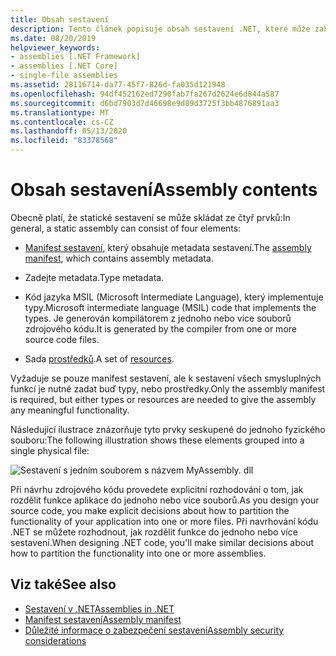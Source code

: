 ```yaml
---
title: Obsah sestavení
description: Tento článek popisuje obsah sestavení .NET, které může zahrnovat metadata sestavení, metadata typu, kód jazyka MSIL a prostředky.
ms.date: 08/20/2019
helpviewer_keywords:
- assemblies [.NET Framework]
- assemblies [.NET Core]
- single-file assemblies
ms.assetid: 28116714-da77-45f7-826d-fa035d121948
ms.openlocfilehash: 94df452162ed7290fab7fa267d2624e6d844a587
ms.sourcegitcommit: d6bd7903d7d46698e9d89d3725f3bb4876891aa3
ms.translationtype: MT
ms.contentlocale: cs-CZ
ms.lasthandoff: 05/13/2020
ms.locfileid: "83378568"
---
```

# <a name="assembly-contents"></a><span data-ttu-id="048df-103">Obsah sestavení</span><span class="sxs-lookup"><span data-stu-id="048df-103">Assembly contents</span></span>

<span data-ttu-id="048df-104">Obecně platí, že statické sestavení se může skládat ze čtyř prvků:</span><span class="sxs-lookup"><span data-stu-id="048df-104">In general, a static assembly can consist of four elements:</span></span>

- <span data-ttu-id="048df-105">[Manifest sestavení](manifest.md), který obsahuje metadata sestavení.</span><span class="sxs-lookup"><span data-stu-id="048df-105">The [assembly manifest](manifest.md), which contains assembly metadata.</span></span>

- <span data-ttu-id="048df-106">Zadejte metadata.</span><span class="sxs-lookup"><span data-stu-id="048df-106">Type metadata.</span></span>  

- <span data-ttu-id="048df-107">Kód jazyka MSIL (Microsoft Intermediate Language), který implementuje typy.</span><span class="sxs-lookup"><span data-stu-id="048df-107">Microsoft intermediate language (MSIL) code that implements the types.</span></span> <span data-ttu-id="048df-108">Je generován kompilátorem z jednoho nebo více souborů zdrojového kódu.</span><span class="sxs-lookup"><span data-stu-id="048df-108">It is generated by the compiler from one or more source code files.</span></span>

- <span data-ttu-id="048df-109">Sada [prostředků](../../framework/resources/index.md).</span><span class="sxs-lookup"><span data-stu-id="048df-109">A set of [resources](../../framework/resources/index.md).</span></span>  

<span data-ttu-id="048df-110">Vyžaduje se pouze manifest sestavení, ale k sestavení všech smysluplných funkcí je nutné zadat buď typy, nebo prostředky.</span><span class="sxs-lookup"><span data-stu-id="048df-110">Only the assembly manifest is required, but either types or resources are needed to give the assembly any meaningful functionality.</span></span>

<span data-ttu-id="048df-111">Následující ilustrace znázorňuje tyto prvky seskupené do jednoho fyzického souboru:</span><span class="sxs-lookup"><span data-stu-id="048df-111">The following illustration shows these elements grouped into a single physical file:</span></span>

![Sestavení s jedním souborem s názvem MyAssembly. dll](./media/contents/single-file-assembly.gif)

<span data-ttu-id="048df-113">Při návrhu zdrojového kódu provedete explicitní rozhodování o tom, jak rozdělit funkce aplikace do jednoho nebo více souborů.</span><span class="sxs-lookup"><span data-stu-id="048df-113">As you design your source code, you make explicit decisions about how to partition the functionality of your application into one or more files.</span></span> <span data-ttu-id="048df-114">Při navrhování kódu .NET se můžete rozhodnout, jak rozdělit funkce do jednoho nebo více sestavení.</span><span class="sxs-lookup"><span data-stu-id="048df-114">When designing .NET code, you'll make similar decisions about how to partition the functionality into one or more assemblies.</span></span>

## <a name="see-also"></a><span data-ttu-id="048df-115">Viz také</span><span class="sxs-lookup"><span data-stu-id="048df-115">See also</span></span>

- [<span data-ttu-id="048df-116">Sestavení v .NET</span><span class="sxs-lookup"><span data-stu-id="048df-116">Assemblies in .NET</span></span>](index.md)
- [<span data-ttu-id="048df-117">Manifest sestavení</span><span class="sxs-lookup"><span data-stu-id="048df-117">Assembly manifest</span></span>](manifest.md)
- [<span data-ttu-id="048df-118">Důležité informace o zabezpečení sestavení</span><span class="sxs-lookup"><span data-stu-id="048df-118">Assembly security considerations</span></span>](security-considerations.md)
